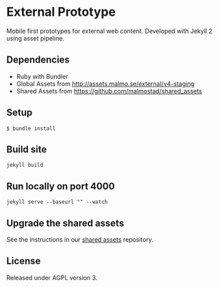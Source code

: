 # External Prototype

Mobile first prototypes for external web content. Developed with Jekyll 2 using asset pipeline.

## Dependencies
* Ruby with Bundler
* Global Assets from http://assets.malmo.se/external/v4-staging
* Shared Assets from https://github.com/malmostad/shared_assets

## Setup
    $ bundle install

## Build site
    jekyll build

## Run locally on port 4000
    jekyll serve --baseurl "" --watch

## Upgrade the shared assets
See the instructions in our [shared assets](https://github.com/malmostad/shared_assets) repository.

## License
Released under AGPL version 3.
